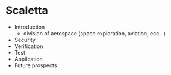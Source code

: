 # Scaletta
- Introduction
  - division of aerospace (space exploration, aviation, ecc...)
- Security
- Verification
- Test
- Application
- Future prospects